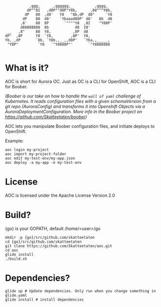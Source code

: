 ```
           ,ggg,     _,gggggg,_          ,gggg,  
          dP""8I   ,d8P""d8P"Y8b,      ,88"""Y8b,
         dP   88  ,d8'   Y8   "8b,dP  d8"     `Y8
        dP    88  d8'    `Ybaaad88P' d8'   8b  d8
       ,8'    88  8P       `""""Y8  ,8I    "Y88P'
       d88888888  8b            d8  I8'          
 __   ,8"     88  Y8,          ,8P  d8           
dP"  ,8P      Y8  `Y8,        ,8P'  Y8,          
Yb,_,dP       `8b, `Y8b,,__,,d8P'   `Yba,,_____, 
 "Y8P"         `Y8   `"Y8888P"'       `"Y8888888
 
 ```
 
 # What is it?
 AOC is short for Aurora OC.  Just as OC is a CLI for OpenShift, AOC is a CLI for Boober.  
 
 _(Boober is our take on how to handle the `wall of yaml` challenge of Kubernetes. It reads configuration files with a given
 schemaVersion from a git repo (AuroraConfig) and transforms it into Openshift Objects via a AuroraDeploymentConfiguration. 
 More info in the Boober project on https://github.com/Skatteetaten/boober)_
 
 AOC lets you manipulate Boober configuration files, and initiate deploys to OpenShift.
 
 Example:
 
 ```
 aoc login my-project
 aoc import my-project-folder
 aoc edit my-test-env/my-app.json
 aoc deploy -a my-app -e my-test-env
 ```
 
 # License
 AOC is licensed under the Apache License Version 2.0
 
 # Build?
 {go} is your GOPATH, default /home/\<user>/go
 
 ```
mkdir -p {go}/src/github.com/skatteetaten
cd {go}/src/github.com/skatteetaten
git clone https://github.com/Skatteetaten/aoc.git
cd aoc
glide install
./build.sh
 
 ```
 
 
 # Dependencies?
 
 ```
 glide up # Update dependencies. Only run when you change something in glide.yaml
 glide install # install dependencies
 ```